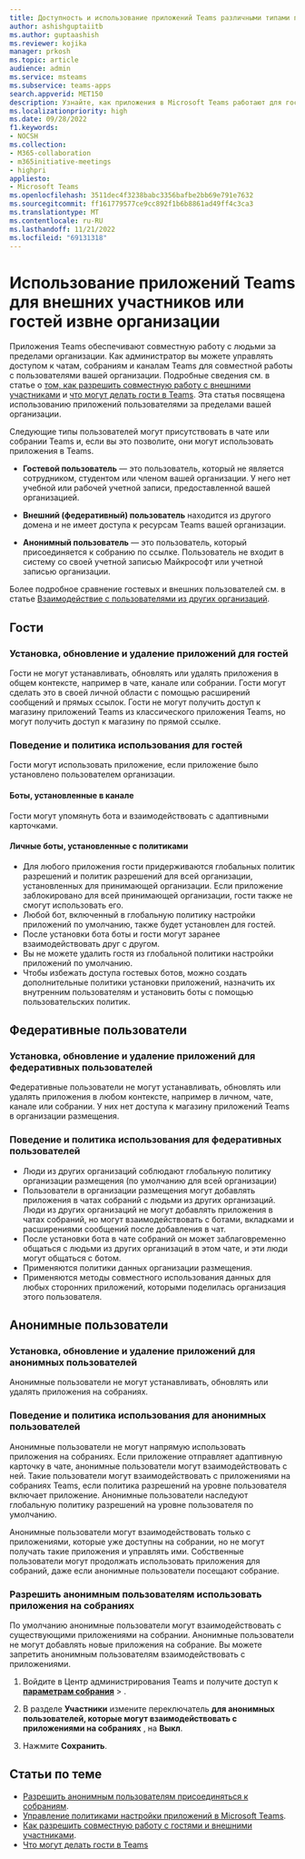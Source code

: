 ```yaml
---
title: Доступность и использование приложений Teams различными типами пользователей
author: ashishguptaiitb
ms.author: guptaashish
ms.reviewer: kojika
manager: prkosh
ms.topic: article
audience: admin
ms.service: msteams
ms.subservice: teams-apps
search.appverid: MET150
description: Узнайте, как приложения в Microsoft Teams работают для гостей, федеративных пользователей и анонимных пользователей.
ms.localizationpriority: high
ms.date: 09/28/2022
f1.keywords:
- NOCSH
ms.collection:
- M365-collaboration
- m365initiative-meetings
- highpri
appliesto:
- Microsoft Teams
ms.openlocfilehash: 3511dec4f3238babc3356bafbe2bb69e791e7632
ms.sourcegitcommit: ff161779577ce9cc892f1b6b8861ad49ff4c3ca3
ms.translationtype: MT
ms.contentlocale: ru-RU
ms.lasthandoff: 11/21/2022
ms.locfileid: "69131318"
---
```

# <a name="use-of-teams-apps-for-external-attendees-or-guest-from-outside-an-organization"></a>Использование приложений Teams для внешних участников или гостей извне организации

Приложения Teams обеспечивают совместную работу с людьми за пределами организации. Как администратор вы можете управлять доступом к чатам, собраниям и каналам Teams для совместной работы с пользователями вашей организации. Подробные сведения см. в статье о [том, как разрешить совместную работу с внешними участниками](manage-external-access.md) и [что могут делать гости в Teams](guest-access.md). Эта статья посвящена использованию приложений пользователями за пределами вашей организации.

Следующие типы пользователей могут присутствовать в чате или собрании Teams и, если вы это позволите, они могут использовать приложения в Teams.

* **Гостевой пользователь** — это пользователь, который не является сотрудником, студентом или членом вашей организации. У него нет учебной или рабочей учетной записи, предоставленной вашей организацией.

* **Внешний (федеративный) пользователь** находится из другого домена и не имеет доступа к ресурсам Teams вашей организации.

* **Анонимный пользователь** — это пользователь, который присоединяется к собранию по ссылке. Пользователь не входит в систему со своей учетной записью Майкрософт или учетной записью организации.

Более подробное сравнение гостевых и внешних пользователей см. в статье [Взаимодействие с пользователями из других организаций](communicate-with-users-from-other-organizations.md).

## <a name="guests"></a>Гости

### <a name="install-update-and-delete-apps-for-guests"></a>Установка, обновление и удаление приложений для гостей

Гости не могут устанавливать, обновлять или удалять приложения в общем контексте, например в чате, канале или собрании. Гости могут сделать это в своей личной области с помощью расширений сообщений и прямых ссылок. Гости не могут получить доступ к магазину приложений Teams из классического приложения Teams, но могут получить доступ к магазину по прямой ссылке.

### <a name="usage-behavior-and-policy-for-guests"></a>Поведение и политика использования для гостей

Гости могут использовать приложение, если приложение было установлено пользователем организации.

#### <a name="bots-installed-to-a-channel"></a>Боты, установленные в канале

Гости могут упомянуть бота и взаимодействовать с адаптивными карточками.

#### <a name="personal-bots-installed-with-policies"></a>Личные боты, установленные с политиками

* Для любого приложения гости придерживаются глобальных политик разрешений и политик разрешений для всей организации, установленных для принимающей организации. Если приложение заблокировано для всей принимающей организации, гости также не смогут использовать его.
* Любой бот, включенный в глобальную политику настройки приложений по умолчанию, также будет установлен для гостей.
* После установки бота боты и гости могут заранее взаимодействовать друг с другом.
* Вы не можете удалить гостя из глобальной политики настройки приложений по умолчанию.
* Чтобы избежать доступа гостевых ботов, можно создать дополнительные политики установки приложений, назначить их внутренним пользователям и установить боты с помощью пользовательских политик.

## <a name="federated-users"></a>Федеративные пользователи

### <a name="install-update-and-delete-apps-for-federated-users"></a>Установка, обновление и удаление приложений для федеративных пользователей

Федеративные пользователи не могут устанавливать, обновлять или удалять приложения в любом контексте, например в личном, чате, канале или собрании. У них нет доступа к магазину приложений Teams в организации размещения.

### <a name="usage-behavior-and-policy-for-federated-users"></a>Поведение и политика использования для федеративных пользователей

* Люди из других организаций соблюдают глобальную политику организации размещения (по умолчанию для всей организации)
* Пользователи в организации размещения могут добавлять приложения в чатах собраний с людьми из других организаций. Люди из других организаций не могут добавлять приложения в чатах собраний, но могут взаимодействовать с ботами, вкладками и расширениями сообщений после добавления в чат.
* После установки бота в чате собраний он может заблаговременно общаться с людьми из других организаций в этом чате, и эти люди могут общаться с ботом.
* Применяются политики данных организации размещения.
* Применяются методы совместного использования данных для любых сторонних приложений, которыми поделилась организация этого пользователя.

## <a name="anonymous-users"></a>Анонимные пользователи

### <a name="install-update-and-delete-apps-for-anonymous-users"></a>Установка, обновление и удаление приложений для анонимных пользователей

Анонимные пользователи не могут устанавливать, обновлять или удалять приложения на собраниях.

### <a name="usage-behavior-and-policy-for-anonymous-users"></a>Поведение и политика использования для анонимных пользователей

Анонимные пользователи не могут напрямую использовать приложения на собраниях. Если приложение отправляет адаптивную карточку в чате, анонимные пользователи могут взаимодействовать с ней. Такие пользователи могут взаимодействовать с приложениями на собраниях Teams, если политика разрешений на уровне пользователя включает приложение. Анонимные пользователи наследуют глобальную политику разрешений на уровне пользователя по умолчанию.

Анонимные пользователи могут взаимодействовать только с приложениями, которые уже доступны на собрании, но не могут получать такие приложения и управлять ими. Собственные пользователи могут продолжать использовать приложения для собраний, даже если анонимные пользователи посещают собрание.

### <a name="allow-anonymous-users-to-use-apps-in-meetings"></a>Разрешить анонимным пользователям использовать приложения на собраниях

По умолчанию анонимные пользователи могут взаимодействовать с существующими приложениями на собрании. Анонимные пользователи не могут добавлять новые приложения на собрание. Вы можете запретить анонимным пользователям взаимодействовать с приложениями.

1. Войдите в Центр администрирования Teams и получите доступ к **[параметрам собрания](https://admin.teams.microsoft.com/meetings/settings)** > .

1. В разделе **Участники** измените переключатель **для анонимных пользователей, которые могут взаимодействовать с приложениями на собраниях** , на **Выкл**.

1. Нажмите **Сохранить**.

## <a name="related-articles"></a>Статьи по теме

* [Разрешить анонимным пользователям присоединяться к собраниям](meeting-settings-in-teams.md#allow-anonymous-users-to-join-meetings).
* [Управление политиками настройки приложений в Microsoft Teams](teams-app-setup-policies.md).
* [Как разрешить совместную работу с гостями и внешними участниками](manage-external-access.md).
* [Что могут делать гости в Teams](guest-access.md)

